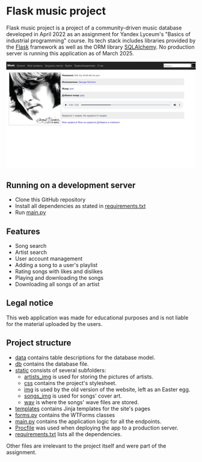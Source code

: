 # Flask music project

Flask music project is a project of a community-driven music
database developed in April 2022 as an assignment for Yandex 
Lyceum's "Basics of industrial programming" course.
Its tech stack includes libraries provided by the 
[Flask](https://flask.palletsprojects.com/en/stable/) framework
as well as the ORM library [SQLAlchemy](https://www.sqlalchemy.org/).
No production server is running this application as of March 2025.

![Song page](screenshot.png)

## Running on a development server

* Clone this GitHub repository
* Install all dependencies as stated in [requirements.txt](requirements.txt)
* Run [main.py](main.py)

## Features

* Song search
* Artist search
* User account management
* Adding a song to a user's playlist
* Rating songs with likes and dislikes
* Playing and downloading the songs
* Downloading all songs of an artist

## Legal notice

This web application was made for educational purposes and is not liable
for the material uploaded by the users.

## Project structure

* [data](data) contains table descriptions for the database model.
* [db](db) contains the database file.
* [static](static) consists of several subfolders:
  * [artists_img](static/artists_img) is used for storing the pictures
  of artists.
  * [css](static/css) contains the project's stylesheet.
  * [img](static/img) is used by the old version of the website,
    left as an Easter egg.
  * [songs_img](static/songs_img) is used for songs' cover art.
  * [wav](static/wav) is where the songs' wave files are stored.
* [templates](templates) contains Jinja templates for the site's pages
* [forms.py](forms.py) contains the WTForms classes
* [main.py](main.py) contains the application logic for all the endpoints.
* [Procfile](Procfile) was used when deploying the app to a production server.
* [requirements.txt](requirements.txt) lists all the dependencies.

Other files are irrelevant to the project itself and were part of the assignment.
